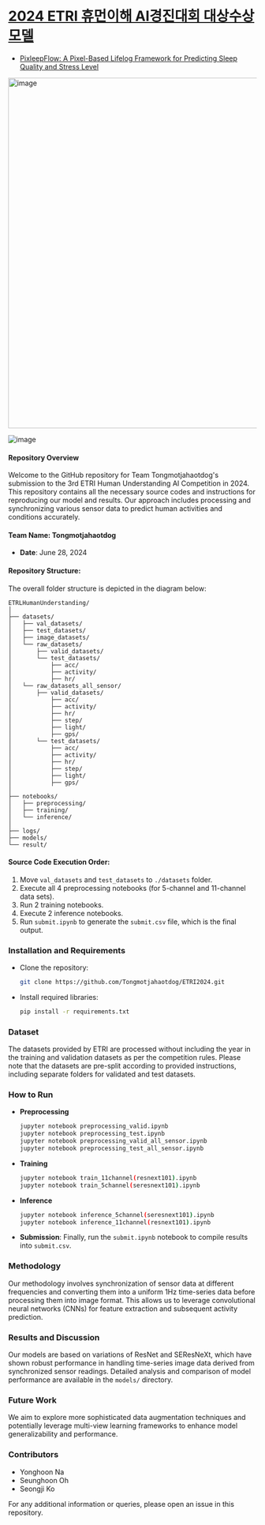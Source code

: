 # [2024 ETRI 휴먼이해 AI경진대회 대상수상 모델](https://aifactory.space/task/2790/overview)
- [PixleepFlow: A Pixel-Based Lifelog Framework for Predicting Sleep Quality and Stress Level](https://www.arxiv.org/abs/2502.17469)
<img width="710" alt="image" src="https://github.com/user-attachments/assets/ba5cc2fe-a753-4734-940b-4ecd6ce67af8" />

![image](https://github.com/user-attachments/assets/7b271186-6864-43b6-8e77-8071cab8a3ae)



#### Repository Overview
Welcome to the GitHub repository for Team Tongmotjahaotdog's submission to the 3rd ETRI Human Understanding AI Competition in 2024. This repository contains all the necessary source codes and instructions for reproducing our model and results. Our approach includes processing and synchronizing various sensor data to predict human activities and conditions accurately.

#### Team Name: Tongmotjahaotdog
- **Date**: June 28, 2024

#### Repository Structure:
The overall folder structure is depicted in the diagram below:

```
ETRLHumanUnderstanding/
│
├── datasets/
│   ├── val_datasets/
│   ├── test_datasets/
│   ├── image_datasets/
│   └── raw_datasets/
│       ├── valid_datasets/
│       └── test_datasets/
│           ├── acc/
│           ├── activity/
│           ├── hr/
│   └── raw_datasets_all_sensor/
│       ├── valid_datasets/
│           ├── acc/
│           ├── activity/
│           ├── hr/
│           ├── step/
│           ├── light/
│           ├── gps/
│       └── test_datasets/
│           ├── acc/
│           ├── activity/
│           ├── hr/
│           ├── step/
│           ├── light/
│           ├── gps/
│
├── notebooks/
│   ├── preprocessing/
│   ├── training/
│   └── inference/
│
├── logs/
├── models/
└── result/
```

#### Source Code Execution Order:
1. Move `val_datasets` and `test_datasets` to `./datasets` folder.
2. Execute all 4 preprocessing notebooks (for 5-channel and 11-channel data sets).
3. Run 2 training notebooks.
4. Execute 2 inference notebooks.
5. Run `submit.ipynb` to generate the `submit.csv` file, which is the final output.

### Installation and Requirements
- Clone the repository:
  ```bash
  git clone https://github.com/Tongmotjahaotdog/ETRI2024.git
  ```
- Install required libraries:
  ```bash
  pip install -r requirements.txt
  ```

### Dataset
The datasets provided by ETRI are processed without including the year in the training and validation datasets as per the competition rules. Please note that the datasets are pre-split according to provided instructions, including separate folders for validated and test datasets.

### How to Run
- **Preprocessing**
  ```bash
  jupyter notebook preprocessing_valid.ipynb
  jupyter notebook preprocessing_test.ipynb
  jupyter notebook preprocessing_valid_all_sensor.ipynb
  jupyter notebook preprocessing_test_all_sensor.ipynb
  ```
- **Training**
  ```bash
  jupyter notebook train_11channel(resnext101).ipynb
  jupyter notebook train_5channel(seresnext101).ipynb
  ```
- **Inference**
  ```bash
  jupyter notebook inference_5channel(seresnext101).ipynb
  jupyter notebook inference_11channel(resnext101).ipynb
  ```
- **Submission**: Finally, run the `submit.ipynb` notebook to compile results into `submit.csv`.

### Methodology
Our methodology involves synchronization of sensor data at different frequencies and converting them into a uniform 1Hz time-series data before processing them into image format. This allows us to leverage convolutional neural networks (CNNs) for feature extraction and subsequent activity prediction.

### Results and Discussion
Our models are based on variations of ResNet and SEResNeXt, which have shown robust performance in handling time-series image data derived from synchronized sensor readings. Detailed analysis and comparison of model performance are available in the `models/` directory.

### Future Work
We aim to explore more sophisticated data augmentation techniques and potentially leverage multi-view learning frameworks to enhance model generalizability and performance.

### Contributors
- Yonghoon Na
- Seunghoon Oh
- Seongji Ko

For any additional information or queries, please open an issue in this repository.
